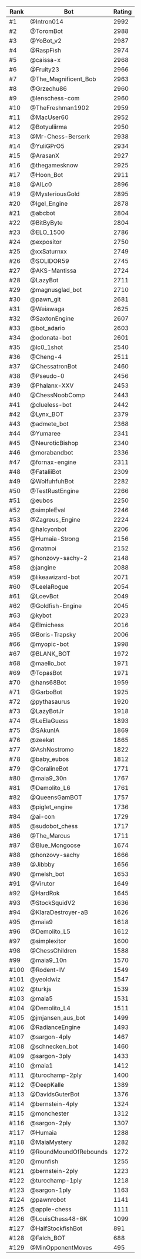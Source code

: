 Rank|Bot|Rating
---|---|---
#1|@Intron014|2992
#2|@ToromBot|2988
#3|@YoBot_v2|2987
#4|@RaspFish|2974
#5|@caissa-x|2968
#6|@Fruity23|2966
#7|@The_Magnificent_Bob|2963
#8|@Grzechu86|2960
#9|@lenschess-com|2960
#10|@TheFreshman1902|2959
#11|@MacUser60|2952
#12|@Botyuliirma|2950
#13|@Mr-Chess-Berserk|2938
#14|@YuliGPrO5|2934
#15|@ArasanX|2927
#16|@thegamesknow|2925
#17|@Hoon_Bot|2911
#18|@AILc0|2896
#19|@MysteriousGold|2895
#20|@Igel_Engine|2878
#21|@abcbot|2804
#22|@BitByByte|2804
#23|@ELO_1500|2786
#24|@expositor|2750
#25|@xxSaturnxx|2749
#26|@SOLIDOR59|2745
#27|@AKS-Mantissa|2724
#28|@LazyBot|2711
#29|@magnusglad_bot|2710
#30|@pawn_git|2681
#31|@Weiawaga|2625
#32|@SaxtonEngine|2607
#33|@bot_adario|2603
#34|@odonata-bot|2601
#35|@lc0_1shot|2540
#36|@Cheng-4|2511
#37|@ChessatronBot|2460
#38|@Pseudo-0|2456
#39|@Phalanx-XXV|2453
#40|@ChessNoobComp|2443
#41|@clueless-bot|2442
#42|@Lynx_BOT|2379
#43|@admete_bot|2368
#44|@Yumaree|2341
#45|@NeuroticBishop|2340
#46|@morabandbot|2336
#47|@fornax-engine|2311
#48|@FataliiBot|2309
#49|@WolfuhfuhBot|2282
#50|@TestRustEngine|2266
#51|@eubos|2250
#52|@simpleEval|2246
#53|@Zagreus_Engine|2224
#54|@halcyonbot|2206
#55|@Humaia-Strong|2156
#56|@matmoi|2152
#57|@honzovy-sachy-2|2148
#58|@jangine|2088
#59|@likeawizard-bot|2071
#60|@LeelaRogue|2054
#61|@LoevBot|2049
#62|@Goldfish-Engine|2045
#63|@kybot|2023
#64|@Elmichess|2016
#65|@Boris-Trapsky|2006
#66|@myopic-bot|1998
#67|@BLANK_BOT|1972
#68|@maello_bot|1971
#69|@TopasBot|1971
#70|@hans68Bot|1959
#71|@GarboBot|1925
#72|@pythasaurus|1920
#73|@LazyBotJr|1918
#74|@LeElaGuess|1893
#75|@SAkunIA|1869
#76|@zeekat|1865
#77|@AshNostromo|1822
#78|@baby_eubos|1812
#79|@CoralineBot|1771
#80|@maia9_30n|1767
#81|@Demolito_L6|1761
#82|@QueensGamBOT|1757
#83|@piglet_engine|1736
#84|@ai-con|1729
#85|@sudobot_chess|1717
#86|@The_Marcus|1711
#87|@Blue_Mongoose|1674
#88|@honzovy-sachy|1666
#89|@Jibbby|1656
#90|@melsh_bot|1653
#91|@Virutor|1649
#92|@HardRok|1645
#93|@StockSquidV2|1636
#94|@KlaraDestroyer-aB|1626
#95|@maia9|1618
#96|@Demolito_L5|1612
#97|@simplexitor|1600
#98|@ChessChildren|1588
#99|@maia9_10n|1570
#100|@Rodent-IV|1549
#101|@yeoldwiz|1547
#102|@turkjs|1539
#103|@maia5|1531
#104|@Demolito_L4|1511
#105|@jmjansen_aus_bot|1499
#106|@RadianceEngine|1493
#107|@sargon-4ply|1467
#108|@schnecken_bot|1460
#109|@sargon-3ply|1433
#110|@maia1|1412
#111|@turochamp-2ply|1400
#112|@DeepKalle|1389
#113|@DavidsGuterBot|1376
#114|@bernstein-4ply|1324
#115|@monchester|1312
#116|@sargon-2ply|1307
#117|@Humaia|1288
#118|@MaiaMystery|1282
#119|@RoundMoundOfRebounds|1272
#120|@munfish|1255
#121|@bernstein-2ply|1223
#122|@turochamp-1ply|1218
#123|@sargon-1ply|1163
#124|@pawnrobot|1141
#125|@apple-chess|1111
#126|@LouisChess48-6K|1099
#127|@HalfStockfishBot|891
#128|@Falch_BOT|688
#129|@MinOpponentMoves|495
